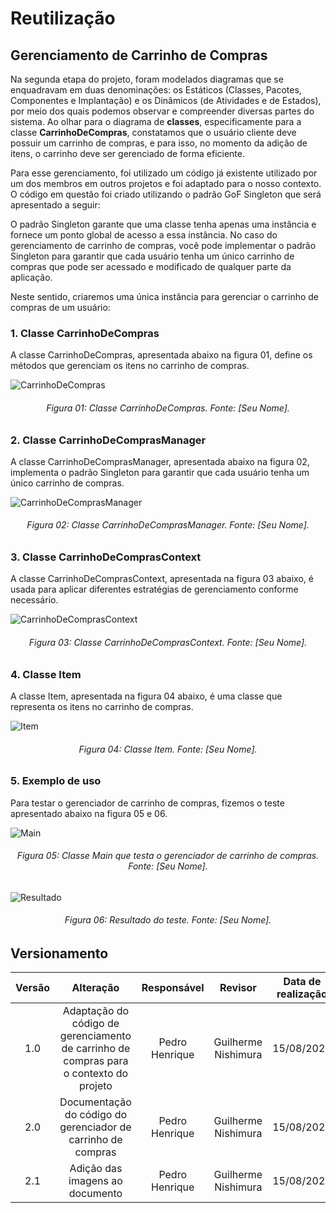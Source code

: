 # Reutilização

## Gerenciamento de Carrinho de Compras

Na segunda etapa do projeto, foram modelados diagramas que se enquadravam em duas denominações: os Estáticos (Classes, Pacotes, Componentes e Implantação) e os Dinâmicos (de Atividades e de Estados), por meio dos quais podemos observar e compreender diversas partes do sistema. Ao olhar para o diagrama de **classes**, especificamente para a classe **CarrinhoDeCompras**, constatamos que o usuário cliente deve possuir um carrinho de compras, e para isso, no momento da adição de itens, o carrinho deve ser gerenciado de forma eficiente.

Para esse gerenciamento, foi utilizado um código já existente utilizado por um dos membros em outros projetos e foi adaptado para o nosso contexto. O código em questão foi criado utilizando o padrão GoF Singleton que será apresentado a seguir:

O padrão Singleton garante que uma classe tenha apenas uma instância e fornece um ponto global de acesso a essa instância. No caso do gerenciamento de carrinho de compras, você pode implementar o padrão Singleton para garantir que cada usuário tenha um único carrinho de compras que pode ser acessado e modificado de qualquer parte da aplicação.

Neste sentido, criaremos uma única instância para gerenciar o carrinho de compras de um usuário:

### 1. Classe **CarrinhoDeCompras**

A classe CarrinhoDeCompras, apresentada abaixo na figura 01, define os métodos que gerenciam os itens no carrinho de compras.

![CarrinhoDeCompras](https://github.com/user-attachments/assets/9edda299-9e0b-4f5e-ab08-81755381e382)

<h6 align = "center">Figura 01: Classe CarrinhoDeCompras. Fonte: [Seu Nome].</h6>

### 2. Classe **CarrinhoDeComprasManager**

A classe CarrinhoDeComprasManager, apresentada abaixo na figura 02, implementa o padrão Singleton para garantir que cada usuário tenha um único carrinho de compras.

![CarrinhoDeComprasManager](https://github.com/user-attachments/assets/41a159a1-8f6d-46ff-a474-6f31bc9b032d)

<h6 align = "center">Figura 02: Classe CarrinhoDeComprasManager. Fonte: [Seu Nome].</h6>

### 3. Classe **CarrinhoDeComprasContext**

A classe CarrinhoDeComprasContext, apresentada na figura 03 abaixo, é usada para aplicar diferentes estratégias de gerenciamento conforme necessário.

![CarrinhoDeComprasContext](https://github.com/user-attachments/assets/7527226f-e0f6-465b-8fa8-4c28cf05fa11)

<h6 align = "center">Figura 03: Classe CarrinhoDeComprasContext. Fonte: [Seu Nome].</h6>

### 4. Classe **Item**

A classe Item, apresentada na figura 04 abaixo, é uma classe que representa os itens no carrinho de compras.

![Item](https://github.com/user-attachments/assets/dc172756-4594-4249-8643-2accb036b51a)

<h6 align = "center">Figura 04: Classe Item. Fonte: [Seu Nome].</h6>

### 5. Exemplo de uso

Para testar o gerenciador de carrinho de compras, fizemos o teste apresentado abaixo na figura 05 e 06.

![Main](https://github.com/user-attachments/assets/a9d202db-8d24-4533-894a-933f9caaa553)

<h6 align = "center">Figura 05: Classe Main que testa o gerenciador de carrinho de compras. Fonte: [Seu Nome].</h6>

![Resultado](https://github.com/user-attachments/assets/3a871cb8-6137-44e0-ac25-2c83e7bea192)

<h6 align = "center">Figura 06: Resultado do teste. Fonte: [Seu Nome].</h6>

## Versionamento

| Versão | Alteração |  Responsável  | Revisor | Data de realização |
| :------: | :---: | :-----: | :----: | :----: |
| 1.0   | Adaptação do código de gerenciamento de carrinho de compras para o contexto do projeto | Pedro Henrique | Guilherme Nishimura | 15/08/2024 |
| 2.0   | Documentação do código do gerenciador de carrinho de compras | Pedro Henrique | Guilherme Nishimura | 15/08/2024 |
| 2.1   | Adição das imagens ao documento | Pedro Henrique | Guilherme Nishimura | 15/08/2024 |
